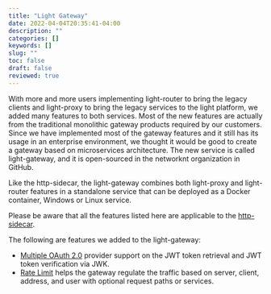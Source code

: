 ```yaml
---
title: "Light Gateway"
date: 2022-04-04T20:35:41-04:00
description: ""
categories: []
keywords: []
slug: ""
toc: false
draft: false
reviewed: true
---
```


With more and more users implementing light-router to bring the legacy clients and light-proxy to bring the legacy services to the light platform, we added many features to both services. Most of the new features are actually from the traditional monolithic gateway products required by our customers. Since we have implemented most of the gateway features and it still has its usage in an enterprise environment, we thought it would be good to create a gateway based on microservices architecture. The new service is called light-gateway, and it is open-sourced in the networknt organization in GitHub. 

Like the http-sidecar, the light-gateway combines both light-proxy and light-router features in a standalone service that can be deployed as a Docker container, Windows or Linux service. 

Please be aware that all the features listed here are applicable to the [http-sidecar][]. 

The following are features we added to the light-gateway: 

* [Multiple OAuth 2.0][] provider support on the JWT token retrieval and JWT token verification via JWK. 
* [Rate Limit] helps the gateway regulate the traffic based on server, client, address, and user with optional request paths or services. 



[http-sidecar]: /service/http-sidecar/
[Multiple OAuth 2.0]: /service/gateway/multiple-oauth/
[Rate Limit]: /concern/limit/


